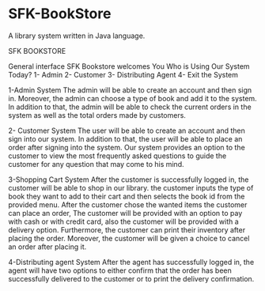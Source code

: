 # SFK-BookStore
A library system written in Java language.

SFK BOOKSTORE

General interface
                    SFK Bookstore welcomes You 
                    Who is Using Our System Today? 
                    1- Admin 
                    2- Customer 
                    3- Distributing Agent 
                    4- Exit the System
                    
1-Admin System
The admin will be able to create an account and then sign in. Moreover, the admin can choose a type of book and add it to the system. In addition to that, the admin will be able to check the current orders in the system as well as the total orders made by customers.

2- Customer System 
The user will be able to create an account and then sign into our system.  In addition to that, the user will be able to place an order after signing into the system. Our system provides an option to the customer to view the most frequently asked questions to guide the customer for any question that may come to his mind.

3-Shopping Cart System
After the customer is successfully logged in, the customer will be able to shop in our library. the customer inputs the type of book they want to add to their cart and then selects the book id from the provided menu. After the customer chose the wanted items the customer can place an order, The customer will be provided with an option to pay with cash or with credit card, also the customer will be provided with a delivery option. Furthermore, the customer can print their inventory after placing the order. Moreover, the customer will be given a choice to cancel an order after placing it.

4-Distributing agent System
After the agent has successfully logged in, the agent will have two options to either confirm that the order has been successfully delivered to the customer or to print the delivery confirmation.
